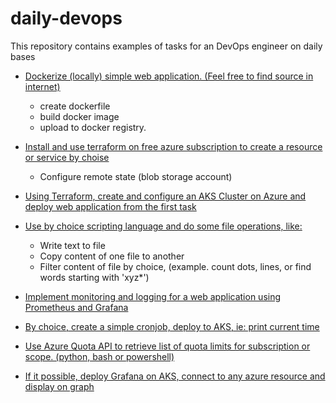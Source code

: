 # daily-devops
This repository contains examples of tasks for an DevOps engineer on daily bases

- [Dockerize (locally) simple web application. (Feel free to find source in internet)](https://github.com/ylldibrani/daily-devops/tree/main/docker/nodejsapp)
  - create dockerfile
  - build docker image
  - upload to docker registry.

- [Install and use terraform on free azure subscription to create a resource or service by choise](https://github.com/ylldibrani/daily-devops/tree/main/terraform/1.%20Configure%20remote%20state)
  - Configure remote state (blob storage account)

- [Using Terraform, create and configure an AKS Cluster on Azure and deploy web application from the first task](https://github.com/ylldibrani/daily-devops/tree/main/terraform/2.%20Create%20AKS%20and%20deploy%20web%20application)

- [Use by choice scripting language and do some file operations, like:](https://github.com/ylldibrani/daily-devops/tree/main/powershell/1.%20File%20operations%20using%20powershell)
  - Write text to file
  - Copy content of one file to another
  - Filter content of file by choice, (example. count dots, lines, or find words starting with 'xyz*')

- [Implement monitoring and logging for a web application using Prometheus and Grafana](https://github.com/ylldibrani/daily-devops/tree/main/monitoring)

- [By choice, create a simple cronjob, deploy to AKS, ie: print current time](https://github.com/ylldibrani/daily-devops/tree/main/kubernetes/1.%20Cronjob%20to%20print%20current%20time)

- [Use Azure Quota API to retrieve list of quota limits for subscription or scope. (python, bash or powershell)](https://github.com/ylldibrani/daily-devops/tree/main/azure/1.%20Use%20Azure%20Quota%20API%20to%20retrieve%20list%20of%20quota%20limits%20for%20subscription%20or%20scope)

- [If it possible, deploy Grafana on AKS, connect to any azure resource and display on graph]((https://github.com/ylldibrani/daily-devops/tree/main/azure/2.%20Deploy%20Grafana%20on%20AKS))